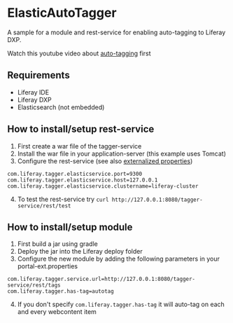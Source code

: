 # ElasticAutoTagger
A sample for a module and rest-service for enabling auto-tagging to Liferay DXP.

Watch this youtube video about [auto-tagging](https://youtu.be/Pxu06zgiNLc?list=PLp6cS8SjamlP9YYKLrY_iOAGw3b62PNr-) first

## Requirements
 - Liferay IDE
 - Liferay DXP
 - Elasticsearch (not embedded)

## How to install/setup rest-service
 1. First create a war file of the tagger-service
 2. Install the war file in your application-server (this example uses Tomcat)
 3. Configure the rest-service (see also [externalized properties](https://docs.spring.io/spring-boot/docs/current/reference/html/boot-features-external-config.html))
 
 ```
 com.liferay.tagger.elasticservice.port=9300
 com.liferay.tagger.elasticservice.host=127.0.0.1
 com.liferay.tagger.elasticservice.clustername=liferay-cluster
 ```

 4. To test the rest-service try `curl http://127.0.0.1:8080/tagger-service/rest/test`

## How to install/setup module
 1. First build a jar using gradle
 1. Deploy the jar into the Liferay deploy folder
 1. Configure the new module by adding the following parameters in your portal-ext.properties
 
```
com.liferay.tagger.service.url=http://127.0.0.1:8080/tagger-service/rest/tags
com.liferay.tagger.has-tag=autotag
```
 4. If you don't specify `com.liferay.tagger.has-tag` it will auto-tag on each and every webcontent item
